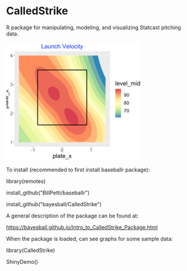 # CalledStrike

R package for manipulating, modeling, and visualizing Statcast pitching data.

![GitHub Logo](/images/freeman.png)

To install (recommended to first install baseballr package):

library(remotes)

install_github("BillPetti/baseballr")

install_github("bayesball/CalledStrike")

A general description of the package can be found at:

https://bayesball.github.io/Intro_to_CalledStrike_Package.html

When the package is loaded, can see graphs for some sample data:

library(CalledStrike)

ShinyDemo()
